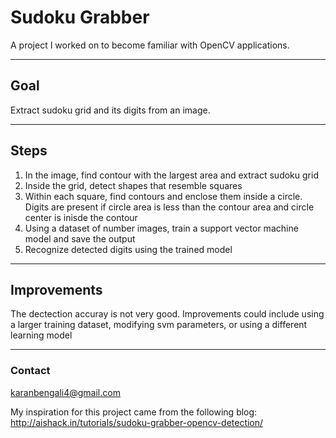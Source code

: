 # Sudoku Grabber
A project I worked on to become familiar with OpenCV applications.

----
## Goal
Extract sudoku grid and its digits from an image. 

----
## Steps
1. In the image, find contour with the largest area and extract sudoku grid
2. Inside the grid, detect shapes that resemble squares
3. Within each square, find contours and enclose them inside a circle. Digits are present if circle area is less than the contour area and circle center is inisde the contour
4. Using a dataset of number images, train a support vector machine model and save the output
5. Recognize detected digits using the trained model

---
## Improvements
The dectection accuray is not very good. Improvements could include using a larger training dataset, modifying svm parameters, or using a different learning model

---
### Contact
karanbengali4@gmail.com

My inspiration for this project came from the following blog: http://aishack.in/tutorials/sudoku-grabber-opencv-detection/
